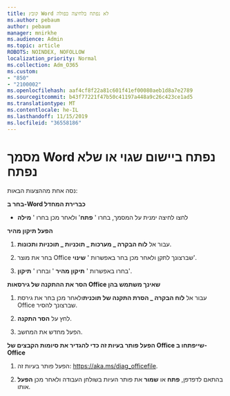 ```yaml
---
title: קובץ Word לא נפתח בלחיצה כפולה
ms.author: pebaum
author: pebaum
manager: mnirkhe
ms.audience: Admin
ms.topic: article
ROBOTS: NOINDEX, NOFOLLOW
localization_priority: Normal
ms.collection: Adm_O365
ms.custom:
- "850"
- "2100002"
ms.openlocfilehash: aaf4cf8f22a81c601f41ef00080aeb1d8a7e2789
ms.sourcegitcommit: b43f77221f47b50c41197a448a9c26c423ce1ad5
ms.translationtype: MT
ms.contentlocale: he-IL
ms.lasthandoff: 11/15/2019
ms.locfileid: "36558186"
---
```

# <a name="word-document-opened-in-the-wrong-app-or-didnt-open"></a>מסמך Word נפתח ביישום שגוי או שלא נפתח

נסה אחת מההצעות הבאות:

**בחר ב-Word כברירת המחדל**

- לחצו לחיצה ימנית על המסמך, בחרו ' **פתח**' ולאחר מכן בחרו ' **מילה**

**הפעל תיקון מהיר**

1. עבור אל **לוח הבקרה _ מערכות _ תוכניות _ תוכניות ותכונות**.

2. בחר את מוצר Office שברצונך לתקן ולאחר מכן בחר באפשרות ' **שינוי**'.

3. בחרו באפשרות ' **תיקון מהיר** ' ובחרו ' **תיקון**'.

**הסר את ההתקנה של גירסאות Office שאינך משתמש בהן**

1. עבור אל **לוח הבקרה _ הסרת התקנה של תוכנית**ולאחר מכן בחר את גירסת Office שברצונך להסיר.

2. לחץ על **הסר התקנה**.

3. הפעל מחדש את המחשב.

**הפעל פותר בעיות זה כדי להגדיר את סיומות הקבצים של Office שייפתחו ב-Office**

1. הפעל פותר בעיות זה: https://aka.ms/diag_officefile.

2. בהתאם לדפדפן, **פתח** או **שמור** את פותר העיות בשולחן העבודה ולאחר מכן **הפעל** אותו.
